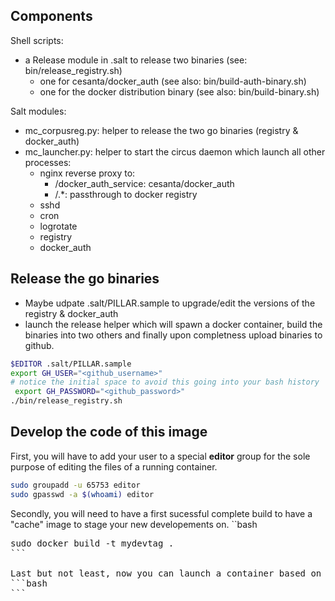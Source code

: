 Components
------------
Shell scripts:
- a Release module in .salt to release two binaries (see: bin/release_registry.sh)
	-  one for cesanta/docker_auth (see also: bin/build-auth-binary.sh)
	-  one for the docker distribution binary (see also: bin/build-binary.sh)

Salt modules:
- mc_corpusreg.py: helper to release the two go binaries (registry & docker_auth)
- mc_launcher.py: helper to start the circus daemon which launch all other processes:
    - nginx reverse proxy to:
        - /docker_auth_service: cesanta/docker_auth
        - /.*: passthrough to docker registry
	- sshd
	- cron
	- logrotate
	- registry
	- docker_auth

Release the go binaries
--------------------------
- Maybe udpate .salt/PILLAR.sample to upgrade/edit the versions of the registry & docker_auth
- launch the release helper which will spawn a docker container, build the binaries into two others and finally upon completness upload binaries to github.
```bash
$EDITOR .salt/PILLAR.sample
export GH_USER="<github_username>"
# notice the initial space to avoid this going into your bash history
 export GH_PASSWORD="<github_password>"
./bin/release_registry.sh
```

Develop the code of this image
--------------------------------
First, you will have to add your user to a special **editor** group  for the sole purpose
of editing the files of a running container.
```bash
sudo groupadd -u 65753 editor
sudo gpasswd -a $(whoami) editor
```

Secondly, you will need to have a first sucessful complete build to have a "cache" image to stage your new developements on.
``bash
<pre>
sudo docker build -t mydevtag .
```

Last but not least, now you can launch a container based on this image to hapilly hack the image
```bash
```
